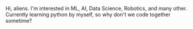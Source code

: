 <!---
- 👋 Hi, I’m @mrfixes (known as alfi on campus)
- 👀 I’m interested in ML, AI, Data Science, Robotics
- 🌱 I’m currently learning python
- 💞️ I’m looking to collaborate on ...
- 📫 How to reach me ...
--->

Hi, aliens. I'm interested in ML, AI, Data Science, Robotics, and many other. Currently learning python by myself, so why don't we code together sometime?

<!---
<p align="left">
<a href="https://github.com/gilangadhan">
  <img height="180em" src="https://github-readme-stats-eight-theta.vercel.app/api?username=gilangadhan&show_icons=true&theme=algolia&include_all_commits=true&count_private=true"/>
  <img height="180em" src="https://github-readme-stats-eight-theta.vercel.app/api/top-langs/?username=gilangadhan&layout=compact&langs_count=8&theme=algolia"/>
</a>
</p>
--->
<!---
mrfixes/mrfixes is a ✨ special ✨ repository because its `README.md` (this file) appears on your GitHub profile.
You can click the Preview link to take a look at your changes.
--->

